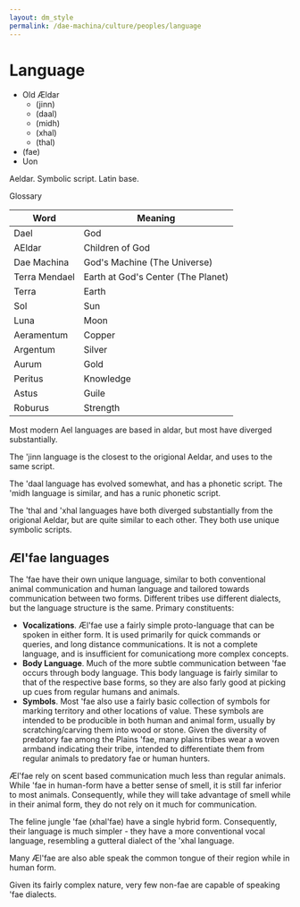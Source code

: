 ```yaml
---
layout: dm_style
permalink: /dae-machina/culture/peoples/language
---
```


# Language

* Old Ældar
  * (jinn)
  * (daal)
  * (midh)
  * (xhal)
  * (thal)
* (fae)
* Uon

Aeldar. Symbolic script. Latin base.

Glossary

| Word          | Meaning |
|---------------|---------|      
| Dael          | God |
| AEldar        | Children of God |
| Dae Machina   | God's Machine (The Universe) |
| Terra Mendael | Earth at God's Center (The Planet) |
| Terra         | Earth |
| Sol           | Sun |
| Luna          | Moon |
| Aeramentum    | Copper |
| Argentum      | Silver |
| Aurum         | Gold |
| Peritus       | Knowledge |
| Astus         | Guile |
| Roburus       | Strength |

Most modern Ael languages are based in aldar, but most have diverged substantially.
 
The 'jinn language is the closest to the origional Aeldar, and uses to the same script.

The 'daal language has evolved somewhat, and has a phonetic script. The
'midh language is similar, and has a runic phonetic script.
 
The 'thal and 'xhal languages have both diverged substantially from the
origional Aeldar, but are quite similar to each other. They both use
unique symbolic scripts.

## Æl'fae languages

The 'fae have their own unique language, similar to both conventional animal communication and human language and tailored towards communication between two forms. Different tribes use different dialects, but the language structure is the same.
Primary constituents:
* **Vocalizations**. Æl'fae use a fairly simple proto-language that can be spoken in either form. It is used primarily for quick commands or queries, and long distance communications. It is not a complete language, and is insufficient for comunicationg more complex concepts.
* **Body Language**. Much of the more subtle communication between 'fae occurs through body language. This body language is fairly similar to that of the respective base forms, so they are also farly good at picking up cues from regular humans and animals.
* **Symbols**. Most 'fae also use a fairly basic collection of symbols for marking territory and other locations of value. These symbols are intended to be producible in both human and animal form, usually by scratching/carving them into wood or stone. Given the diversity of predatory fae among the Plains 'fae, many plains tribes wear a woven armband indicating their tribe, intended to differentiate them from regular animals to predatory fae or human hunters.

Æl'fae rely on scent based communication much less than regular animals. While 'fae in human-form have a better sense of smell, it is still far inferior to most animals. Consequently, while they will take advantage of smell while in their animal form, they do not rely on it much for communication.

The feline jungle 'fae (xhal'fae) have a single hybrid form. Consequently, their language is much simpler - they have a more conventional vocal language, resembling a gutteral dialect of the 'xhal language.

Many Æl'fae are also able speak the common tongue of their region while in human form.

Given its fairly complex nature, very few non-fae are capable of speaking 'fae dialects.
